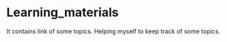 # Learning_materials

It contains link of some topics.
Helping myself to keep track of some topics.
